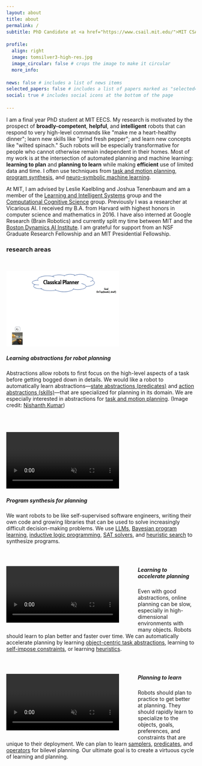 ```yaml
---
layout: about
title: about
permalink: /
subtitle: PhD Candidate at <a href="https://www.csail.mit.edu/">MIT CSAIL</a>

profile:
  align: right
  image: tomsilver3-high-res.jpg
  image_circular: false # crops the image to make it circular
  more_info:

news: false # includes a list of news items
selected_papers: false # includes a list of papers marked as "selected={true}"
social: true # includes social icons at the bottom of the page

---
```

I am a final year PhD student at MIT EECS. My research is motivated by the prospect of <b>broadly-competent</b>, <b>helpful</b>, and <b>intelligent</b> robots that can respond to very high-level commands like "make me a heart-healthy dinner"; learn new skills like "grind fresh pepper"; and learn new concepts like "wilted spinach." Such robots will be especially transformative for people who cannot otherwise remain independent in their homes. Most of my work is at the intersection of automated planning and machine learning: <b>learning to plan</b> and <b>planning to learn</b> while making <b>efficient</b> use of limited data and time. I often use techniques from <a href="https://arxiv.org/abs/2010.01083">task and motion planning</a>, <a href="https://arxiv.org/abs/1904.06317">program synthesis</a>, and <a href="https://arxiv.org/abs/2206.10680">neuro-symbolic machine learning</a>.

At MIT, I am advised by Leslie Kaelbling and Joshua Tenenbaum and am a member of the <a href="https://lis.csail.mit.edu/">Learning and Intelligent Systems</a> group and the <a href="https://cocosci.mit.edu/">Computational Cognitive Science</a> group. Previously I was a researcher at Vicarious AI. I received my B.A. from Harvard with highest honors in computer science and mathematics in 2016. I have also interned at Google Research (Brain Robotics) and currently split my time between MIT and the <a href="https://theaiinstitute.com/">Boston Dynamics AI Institute</a>. I am grateful for support from an NSF Graduate Research Fellowship and an MIT Presidential Fellowship.

<h3 id="research">research areas</h3>
<p><br></p>

<div class="container">

  <!-- Learning abstractions for hierarchical planning -->
  <div class="row">
    <div class="col-sm-5">
      <p><img src="/assets/img/behavior-blog-post-image12.gif" style="width: 300px; height: 200px;"></p>
    </div>
    <div class="col-sm-7">
      <h5 id="learning-abstractions-for-planning">Learning abstractions for robot planning</h5>
      <p>Abstractions allow robots to first focus on the high-level aspects of a task before getting bogged down in details. We would like a robot to automatically learn abstractions&mdash;<a href="https://arxiv.org/abs/2203.09634" target="_blank" rel="noopener noreferrer">state abstractions (predicates)</a> and <a href="https://arxiv.org/abs/2206.10680" target="_blank" rel="noopener noreferrer">action abstractions (skills)</a>&mdash;that are specialized for planning in its domain. We are especially interested in abstractions for <a href="https://arxiv.org/abs/2010.01083">task and motion planning</a>. (Image credit: <a href="https://nishanthjkumar.com/">Nishanth Kumar</a>)</p>
    </div>
  </div>

  <!-- Program synthesis for planning -->
  <div class="row" style="padding-top: 25px;">
    <div class="col-sm-5">
     <p><video controls playsinline autoplay muted loop width="300" style="margin-top:10px; margin-right:50px;"><source src="/assets/video/blocksworld-program-synthesis.mp4" type="video/mp4" /></video></p>
    </div>
    <div class="col-sm-7">
      <h5 id="program-synthesis-for-planning">Program synthesis for planning</h5>
      <p>We want robots to be like self-supervised software engineers, writing their own code and growing libraries that can be used to solve increasingly difficult decision-making problems. We use <a href="https://arxiv.org/abs/2305.11014">LLMs</a>, <a href="https://arxiv.org/abs/1904.06317">Bayesian program learning</a>, <a href="https://arxiv.org/abs/2005.02259">inductive logic programming</a>, <a href="https://arxiv.org/abs/2109.11082">SAT solvers</a>, and <a href="https://arxiv.org/abs/2204.10420">heuristic search</a> to synthesize programs.</p>
    </div>
  </div>

  <!-- Learning to accelerate planning -->
  <div class="row" style="padding-top: 25px;">
    <div class="col-sm-5">
     <p><video controls playsinline autoplay muted loop width="300" style="float: left; margin-top:5px; margin-right:50px;margin-bottom: 25px;"><source src="/assets/video/ploi-compressed.mp4" type="video/mp4" /></video></p>
    </div>
    <div class="col-sm-7">
      <h5 id="learning-to-accelerate-planning">Learning to accelerate planning</h5>
      <p>Even with good abstractions, online planning can be slow, especially in high-dimensional environments with many objects. Robots should learn to plan better and faster over time. We can automatically accelerate planning by learning <a href="https://arxiv.org/abs/2009.05613">object-centric task abstractions</a>, learning to <a href="https://arxiv.org/abs/2007.13202">self-impose constraints</a>, or learning <a href="https://arxiv.org/abs/2109.14830">heuristics</a>.</p>
    </div>
  </div>

  <!-- Planning to learn -->
  <div class="row" style="padding-top: 25px;">
    <div class="col-sm-5">
     <p><video controls playsinline autoplay muted loop width="300" style="float: left; margin-top:5px; margin-right:50px;margin-bottom: 25px; "><source src="/assets/video/spot-sweeping-compressed-v2.mp4" type="video/mp4" /></video></p>
    </div>
    <div class="col-sm-7">
      <h5 id="planning-to-learn">Planning to learn</h5>
      <p>Robots should plan to practice to get better at planning. They should rapidly learn to specialize to the objects, goals, preferences, and constraints that are unique to their deployment. We can plan to learn <a href="https://arxiv.org/abs/2402.15025">samplers</a>, <a href="https://arxiv.org/abs/2303.04912">predicates</a>, and <a href="https://arxiv.org/abs/2001.08299">operators</a> for bilevel planning. Our ultimate goal is to create a virtuous cycle of learning and planning.</p>
    </div>
  </div>

</div>
